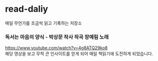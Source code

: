 # read-daliy
매일 무언가를 조금씩 읽고 기록하는 저장소

### 독서는 마음의 양식 - 박상문 작사 작곡 장예림 노래
https://www.youtube.com/watch?v=4g8ATQ29ko8  
해당 영상을 보고 무척 큰 인사이트를 얻게 되어 매일 책읽기에 도전하게 되었습니다.
